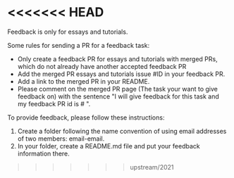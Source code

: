 <<<<<<< HEAD
=======
Feedback is only for essays and tutorials.

Some rules for sending a PR for a feedback task:
- Only create a feedback PR for essays and tutorials with merged PRs, which do not already have another accepted feedback PR
- Add the merged PR essays and tutorials issue #ID in your feedback PR.
- Add a link to the merged PR in your README. 
- Please comment on the merged PR page (The task your want to give feedback on) with the sentence "I will give feedback for this task and my feedback PR id is # ". 

To provide feedback, please follow these instructions:

1. Create a folder following the name convention of using email addresses of two members: email-email.
2. In your folder, create a README.md file and put your feedback information there.
>>>>>>> upstream/2021
